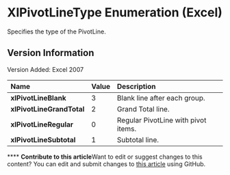 
# XlPivotLineType Enumeration (Excel)

Specifies the type of the PivotLine.


## Version Information

Version Added: Excel 2007 



|**Name**|**Value**|**Description**|
|:-----|:-----|:-----|
| **xlPivotLineBlank**|3|Blank line after each group.|
| **xlPivotLineGrandTotal**|2|Grand Total line.|
| **xlPivotLineRegular**|0|Regular PivotLine with pivot items.|
| **xlPivotLineSubtotal**|1|Subtotal line.|

****   **Contribute to this article**Want to edit or suggest changes to this content? You can edit and submit changes to  [this article](https://github.com/jhershey00/VBA_Excel_Test/OpenXMLCon/articles/c66f7b11-cfef-c752-afc2-317fe4a6ec17.md) using GitHub.


